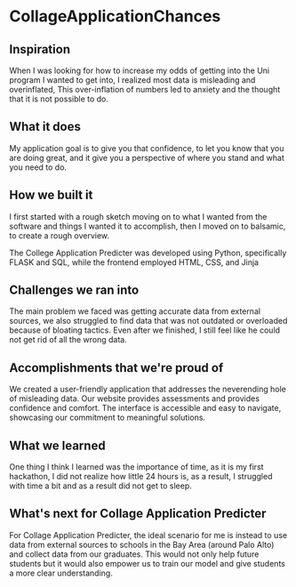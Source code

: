 # CollageApplicationChances
## Inspiration

When I was looking for how to increase my odds of getting into the Uni program I wanted to get into, I realized most data is misleading and overinflated,  This over-inflation of numbers led to anxiety and the thought that it is not possible to do.

## What it does
My application goal is to give you that confidence, to let you know that you are doing great, and it give you a perspective of where you stand and what you need to do. 

## How we built it
I first started with a rough sketch moving on to what I wanted from the software and things I wanted it to accomplish, then I moved on to balsamic, to create a rough overview.

The College Application Predicter was developed using Python, specifically FLASK and SQL, while the frontend employed HTML, CSS, and Jinja

## Challenges we ran into

The main problem we faced was getting accurate data from external sources, we also struggled to find data that was not outdated or overloaded because of bloating tactics. Even after we finished, I still feel like he could not get rid of all the wrong data.

## Accomplishments that we're proud of

We created a user-friendly application that addresses the neverending hole of misleading data. Our website provides assessments and provides confidence and comfort. The interface is accessible and easy to navigate, showcasing our commitment to meaningful solutions.

## What we learned
One thing I think I learned was the importance of time, as it is my first hackathon, I did not realize how little 24 hours is, as a result, I struggled with time a bit and as a result did not get to sleep.

## What's next for Collage Application Predicter

For Collage Application Predicter, the ideal scenario for me is instead to use data from external sources to schools in the Bay Area (around Palo Alto) and collect data from our graduates.  This would not only help future students but it would also empower us to train our model and give students a more clear understanding. 
